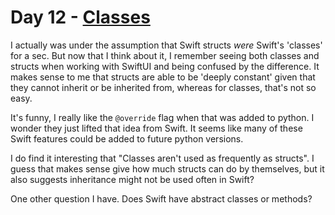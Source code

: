 # Day 12 - [Classes](https://www.hackingwithswift.com/100/swiftui/12)

I actually was under the assumption that Swift structs _were_ Swift's 'classes' for a sec. But now that I think about it, I remember seeing both classes and structs when working with SwiftUI and being confused by the difference. It makes sense to me that structs are able to be 'deeply constant' given that they cannot inherit or be inherited from, whereas for classes, that's not so easy.

It's funny, I really like the `@override` flag when that was added to python. I wonder they just lifted that idea from Swift. It seems like many of these Swift features could be added to future python versions.

I do find it interesting that "Classes aren't used as frequently as structs". I guess that makes sense give how much structs can do by themselves, but it also suggests inheritance might not be used often in Swift?

One other question I have. Does Swift have abstract classes or methods?
